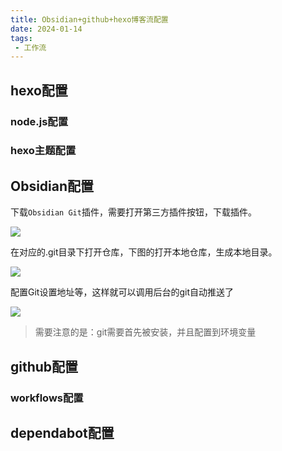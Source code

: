 ```yaml
---
title: Obsidian+github+hexo博客流配置
date: 2024-01-14
tags: 
 - 工作流
---
```


## hexo配置
### node.js配置
### hexo主题配置
## Obsidian配置
下载`Obsidian Git`插件，需要打开第三方插件按钮，下载插件。

![](自动提交生成博客.png)

在对应的.git目录下打开仓库，下图的打开本地仓库，生成本地目录。

![](自动提交生成博客_20240113_1.png)

配置Git设置地址等，这样就可以调用后台的git自动推送了

![](自动提交生成博客_20240113_2.png)

> 需要注意的是：git需要首先被安装，并且配置到环境变量
> 
## github配置
### workflows配置
## dependabot配置
